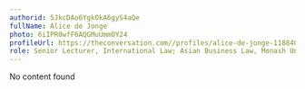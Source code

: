 ```yaml
---
authorid: 5JkcDAo6YgkOkA6gyS4aQe
fullName: Alice de Jonge
photo: 6iIPR0wfF6AQGMuUmmOY24
profileUrl: https://theconversation.com//profiles/alice-de-jonge-118840
role: Senior Lecturer, International Law; Asian Business Law, Monash University
---
```

No content found